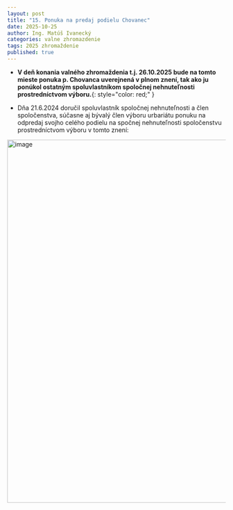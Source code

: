 ```yaml
---
layout: post
title: "15. Ponuka na predaj podielu Chovanec"
date: 2025-10-25
author: Ing. Matúš Ivanecký
categories: valne zhromazdenie
tags: 2025 zhromaždenie
published: true
---
```

- **V deň konania valného zhromaždenia t.j. 26.10.2025 bude na tomto mieste ponuka p. Chovanca uverejnená v plnom znení, tak ako ju ponúkol ostatným spoluvlastníkom spoločnej nehnuteľnosti prostredníctvom výboru.**{: style="color: red;" }

- Dňa 21.6.2024 doručil spoluvlastník spoločnej nehnuteľnosti a člen spoločenstva, súčasne aj bývalý člen výboru urbariátu ponuku na odpredaj svojho celého podielu na spočnej nehnuteľnosti spoločenstvu prostredníctvom výboru v tomto znení:

<img width="747" height="836" alt="image" src="https://github.com/user-attachments/assets/5f9e5ede-b2e3-4b13-9092-bd3a2d1a6456" />






